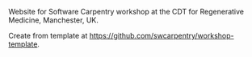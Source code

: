 Website for Software Carpentry workshop at the CDT for Regenerative Medicine, Manchester, UK.

Create from template at https://github.com/swcarpentry/workshop-template.
